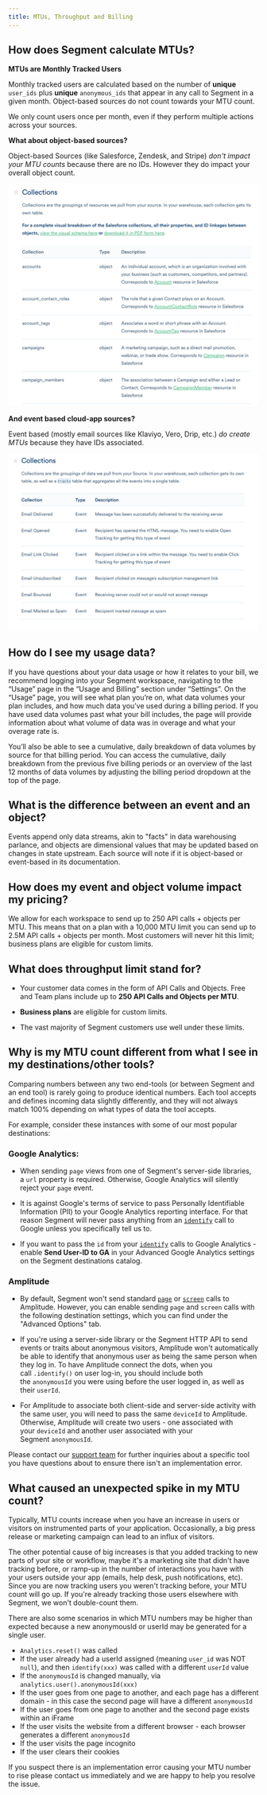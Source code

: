 ```yaml
---
title: MTUs, Throughput and Billing
---
```


## How does Segment calculate MTUs?

**MTUs are Monthly Tracked Users**

Monthly tracked users are calculated based on the number of **unique** `user_ids` plus **unique** `anonymous_ids` that appear in any call to Segment in a given month. Object-based sources do not count towards your MTU count.

We only count users once per month, even if they perform multiple actions across your sources.

**What about object-based sources?**

Object-based Sources (like Salesforce, Zendesk, and Stripe) _don't impact your MTU counts_ because there are no IDs. However they do impact your overall object count.

![](images/asset_D2CxVx1I.png)

**And event based cloud-app sources?**

Event based (mostly email sources like Klaviyo, Vero, Drip, etc.) _do create MTUs_ because they have IDs associated.

![](images/asset_otFE2fhI.png)


## How do I see my usage data?

If you have questions about your data usage or how it relates to your bill, we recommend logging into your Segment workspace, navigating to the “Usage” page in the “Usage and Billing” section under “Settings”.
On the “Usage” page, you will see what plan you’re on, what data volumes your plan includes, and how much data you’ve used during a billing period. If you have used data volumes past what your bill includes, the page will provide information about what volume of data was in overage and what your overage rate is.

You’ll also be able to see a cumulative, daily breakdown of data volumes by source for that billing period. You can access the cumulative, daily breakdown from the previous five billing periods or an overview of the last 12 months of data volumes by adjusting the billing period dropdown at the top of the page.

## What is the difference between an event and an object?

Events append only data streams, akin to "facts" in data warehousing parlance, and objects are dimensional values that may be updated based on changes in state upstream. Each source will note if it is object-based or event-based in its documentation.

## How does my event and object volume impact my pricing?

We allow for each workspace to send up to 250 API calls + objects per MTU. This means that on a plan with a 10,000 MTU limit you can send up to 2.5M API calls + objects per month. Most customers will never hit this limit; business plans are eligible for custom limits.


## What does throughput limit stand for?

*   Your customer data comes in the form of API Calls and Objects. Free and Team plans include up to **250 API Calls and Objects per MTU**.

*   **Business plans** are eligible for custom limits.

*   The vast majority of Segment customers use well under these limits.


## Why is my MTU count different from what I see in my destinations/other tools?

Comparing numbers between any two end-tools (or between Segment and an end tool) is rarely going to produce identical numbers. Each tool accepts and defines incoming data slightly differently, and they will not always match 100% depending on what types of data the tool accepts.

For example, consider these instances with some of our most popular destinations:

### Google Analytics:

*   When sending `page` views from one of Segment's server-side libraries, a `url` property is required. Otherwise, Google Analytics will silently reject your `page` event.

*   It is against Google's terms of service to pass Personally Identifiable Information (PII) to your Google Analytics reporting interface. For that reason Segment will never pass anything from an [`identify`](https://segment.com/docs/connections/spec/identify) call to Google unless you specifically tell us to.

*   If you want to pass the `id` from your [`identify`](https://segment.com/docs/connections/spec/identify) calls to Google Analytics - enable **Send User-ID to GA** in your Advanced Google Analytics settings on the Segment destinations catalog.

### Amplitude

*   By default, Segment won't send standard [`page`](https://segment.com/docs/connections/spec/page/) or [`screen`](https://segment.com/docs/connections/spec/screen/) calls to Amplitude. However, you can enable sending `page` and `screen` calls with the following destination settings, which you can find under the "Advanced Options" tab.

*   If you're using a server-side library or the Segment HTTP API to send events or traits about anonymous visitors, Amplitude won't automatically be able to identify that anonymous user as being the same person when they log in. To have Amplitude connect the dots, when you call `.identify()` on user log-in, you should include both the `anonymousId` you were using before the user logged in, as well as their `userId`.

*   For Amplitude to associate both client-side and server-side activity with the same user, you will need to pass the same `deviceId` to Amplitude. Otherwise, Amplitude will create two users - one associated with your `deviceId` and another user associated with your Segment `anonymousId`.


Please contact our [support team](https://segment.com/help/contact/) for further inquiries about a specific tool you have questions about to ensure there isn't an implementation error.

## What caused an unexpected spike in my MTU count?

Typically, MTU counts increase when you have an increase in users or visitors on instrumented parts of your application. Occasionally, a big press release or marketing campaign can lead to an influx of visitors.

The other potential cause of big increases is that you added tracking to new parts of your site or workflow, maybe it's a marketing site that didn't have tracking before, or ramp-up in the number of interactions you have with your users outside your app (emails, help desk, push notifications, etc). Since you are now tracking users you weren't tracking before, your MTU count will go up. If you're already tracking those users elsewhere with Segment, we won't double-count them.

There are also some scenarios in which MTU numbers may be higher than expected because a new anonymousId or userId may be generated for a single user.

- `Analytics.reset()` was called
- If the user already had a userId assigned (meaning `user_id` was NOT `null`), and then `identify(xxx)` was called with a different `userId` value
- If the `anonymousId` is changed manually, via `analytics.user().anonymousId(xxx)`
- If the user goes from one page to another, and each page has a different domain - in this case the second page will have a different `anonymousId`
- If the user goes from one page to another and the second page exists within an iFrame
- If the user visits the website from a different browser - each browser generates a different `anonymousId`
- If the user visits the page incognito
- If the user clears their cookies

If you suspect there is an implementation error causing your MTU number to rise please contact us immediately and we are happy to help you resolve the issue.
